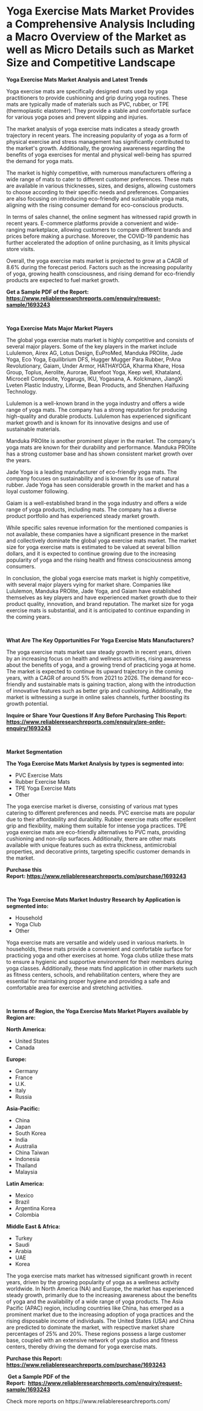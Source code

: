 <p><h1>Yoga Exercise Mats Market Provides a Comprehensive Analysis Including a Macro Overview of the Market as well as Micro Details such as Market Size and Competitive Landscape</h1></p><p><strong>Yoga Exercise Mats Market Analysis and Latest Trends</strong></p>
<p><p>Yoga exercise mats are specifically designed mats used by yoga practitioners to provide cushioning and grip during yoga routines. These mats are typically made of materials such as PVC, rubber, or TPE (thermoplastic elastomer). They provide a stable and comfortable surface for various yoga poses and prevent slipping and injuries.</p><p>The market analysis of yoga exercise mats indicates a steady growth trajectory in recent years. The increasing popularity of yoga as a form of physical exercise and stress management has significantly contributed to the market's growth. Additionally, the growing awareness regarding the benefits of yoga exercises for mental and physical well-being has spurred the demand for yoga mats.</p><p>The market is highly competitive, with numerous manufacturers offering a wide range of mats to cater to different customer preferences. These mats are available in various thicknesses, sizes, and designs, allowing customers to choose according to their specific needs and preferences. Companies are also focusing on introducing eco-friendly and sustainable yoga mats, aligning with the rising consumer demand for eco-conscious products.</p><p>In terms of sales channel, the online segment has witnessed rapid growth in recent years. E-commerce platforms provide a convenient and wide-ranging marketplace, allowing customers to compare different brands and prices before making a purchase. Moreover, the COVID-19 pandemic has further accelerated the adoption of online purchasing, as it limits physical store visits.</p><p>Overall, the yoga exercise mats market is projected to grow at a CAGR of 8.6% during the forecast period. Factors such as the increasing popularity of yoga, growing health consciousness, and rising demand for eco-friendly products are expected to fuel market growth.</p></p>
<p><strong>Get a Sample PDF of the Report:&nbsp; <a href="https://www.reliableresearchreports.com/enquiry/request-sample/1693243">https://www.reliableresearchreports.com/enquiry/request-sample/1693243</a></strong></p>
<p>&nbsp;</p>
<p><strong>Yoga Exercise Mats Major Market Players</strong></p>
<p><p>The global yoga exercise mats market is highly competitive and consists of several major players. Some of the key players in the market include Lululemon, Airex AG, Lotus Design, EuProMed, Manduka PROlite, Jade Yoga, Eco Yoga, Equilibrium DFS, Hugger Mugger Para Rubber, PrAna Revolutionary, Gaiam, Under Armor, HATHAYOGA, Kharma Khare, Hosa Group, Toplus, Aerolite, Aurorae, Barefoot Yoga, Keep well, Khataland, Microcell Composite, Yogarugs, IKU, Yogasana, A. Kolckmann, JiangXi Lveten Plastic Industry, Liforme, Bean Products, and Shenzhen Haifuxing Technology.</p><p>Lululemon is a well-known brand in the yoga industry and offers a wide range of yoga mats. The company has a strong reputation for producing high-quality and durable products. Lululemon has experienced significant market growth and is known for its innovative designs and use of sustainable materials.</p><p>Manduka PROlite is another prominent player in the market. The company's yoga mats are known for their durability and performance. Manduka PROlite has a strong customer base and has shown consistent market growth over the years.</p><p>Jade Yoga is a leading manufacturer of eco-friendly yoga mats. The company focuses on sustainability and is known for its use of natural rubber. Jade Yoga has seen considerable growth in the market and has a loyal customer following.</p><p>Gaiam is a well-established brand in the yoga industry and offers a wide range of yoga products, including mats. The company has a diverse product portfolio and has experienced steady market growth.</p><p>While specific sales revenue information for the mentioned companies is not available, these companies have a significant presence in the market and collectively dominate the global yoga exercise mats market. The market size for yoga exercise mats is estimated to be valued at several billion dollars, and it is expected to continue growing due to the increasing popularity of yoga and the rising health and fitness consciousness among consumers.</p><p>In conclusion, the global yoga exercise mats market is highly competitive, with several major players vying for market share. Companies like Lululemon, Manduka PROlite, Jade Yoga, and Gaiam have established themselves as key players and have experienced market growth due to their product quality, innovation, and brand reputation. The market size for yoga exercise mats is substantial, and it is anticipated to continue expanding in the coming years.</p></p>
<p>&nbsp;</p>
<p><strong>What Are The Key Opportunities For Yoga Exercise Mats Manufacturers?</strong></p>
<p><p>The yoga exercise mats market saw steady growth in recent years, driven by an increasing focus on health and wellness activities, rising awareness about the benefits of yoga, and a growing trend of practicing yoga at home. The market is expected to continue its upward trajectory in the coming years, with a CAGR of around 5% from 2021 to 2026. The demand for eco-friendly and sustainable mats is gaining traction, along with the introduction of innovative features such as better grip and cushioning. Additionally, the market is witnessing a surge in online sales channels, further boosting its growth potential.</p></p>
<p><strong>Inquire or Share Your Questions If Any Before Purchasing This Report: <a href="https://www.reliableresearchreports.com/enquiry/pre-order-enquiry/1693243">https://www.reliableresearchreports.com/enquiry/pre-order-enquiry/1693243</a></strong></p>
<p>&nbsp;</p>
<p><strong>Market Segmentation</strong></p>
<p><strong>The Yoga Exercise Mats Market Analysis by types is segmented into:</strong></p>
<p><ul><li>PVC Exercise Mats</li><li>Rubber Exercise Mats</li><li>TPE Yoga Exercise Mats</li><li>Other</li></ul></p>
<p><p>The yoga exercise market is diverse, consisting of various mat types catering to different preferences and needs. PVC exercise mats are popular due to their affordability and durability. Rubber exercise mats offer excellent grip and flexibility, making them suitable for intense yoga practices. TPE yoga exercise mats are eco-friendly alternatives to PVC mats, providing cushioning and non-slip surfaces. Additionally, there are other mats available with unique features such as extra thickness, antimicrobial properties, and decorative prints, targeting specific customer demands in the market.</p></p>
<p><strong>Purchase this Report:&nbsp;<a href="https://www.reliableresearchreports.com/purchase/1693243">https://www.reliableresearchreports.com/purchase/1693243</a></strong></p>
<p>&nbsp;</p>
<p><strong>The Yoga Exercise Mats Market Industry Research by Application is segmented into:</strong></p>
<p><ul><li>Household</li><li>Yoga Club</li><li>Other</li></ul></p>
<p><p>Yoga exercise mats are versatile and widely used in various markets. In households, these mats provide a convenient and comfortable surface for practicing yoga and other exercises at home. Yoga clubs utilize these mats to ensure a hygienic and supportive environment for their members during yoga classes. Additionally, these mats find application in other markets such as fitness centers, schools, and rehabilitation centers, where they are essential for maintaining proper hygiene and providing a safe and comfortable area for exercise and stretching activities.</p></p>
<p>&nbsp;</p>
<p><strong>In terms of Region, the Yoga Exercise Mats Market Players available by Region are:</strong></p>
<p>
    <p> <strong> North America: </strong>
        <ul>
            <li>United States</li>
            <li>Canada</li>
        </ul>
        </p> 
    <p> <strong> Europe: </strong>
        <ul>
            <li>Germany</li>
            <li>France</li>
            <li>U.K.</li>
            <li>Italy</li>
            <li>Russia</li>
        </ul>
        </p> 
    <p> <strong> Asia-Pacific: </strong>
        <ul>
            <li>China</li>
            <li>Japan</li>
            <li>South Korea</li>
            <li>India</li>
            <li>Australia</li>
            <li>China Taiwan</li>
            <li>Indonesia</li>
            <li>Thailand</li>
            <li>Malaysia</li>
        </ul>
        </p> 
    <p> <strong> Latin America: </strong>
        <ul>
            <li>Mexico</li>
            <li>Brazil</li>
            <li>Argentina Korea</li>
            <li>Colombia</li>
        </ul>
        </p> 
    <p> <strong> Middle East & Africa: </strong>
        <ul>
            <li>Turkey</li>
            <li>Saudi</li>
            <li>Arabia</li>
            <li>UAE</li>
            <li>Korea</li>
        </ul>
    </p>
    </p>
<p><p>The yoga exercise mats market has witnessed significant growth in recent years, driven by the growing popularity of yoga as a wellness activity worldwide. In North America (NA) and Europe, the market has experienced steady growth, primarily due to the increasing awareness about the benefits of yoga and the availability of a wide range of yoga products. The Asia Pacific (APAC) region, including countries like China, has emerged as a prominent market due to the increasing adoption of yoga practices and the rising disposable income of individuals. The United States (USA) and China are predicted to dominate the market, with respective market share percentages of 25% and 20%. These regions possess a large customer base, coupled with an extensive network of yoga studios and fitness centers, thereby driving the demand for yoga exercise mats.</p></p>
<p><strong>Purchase this Report: <a href="https://www.reliableresearchreports.com/purchase/1693243">https://www.reliableresearchreports.com/purchase/1693243</a></strong></p>
<p>&nbsp;<strong>Get a Sample PDF of the Report:&nbsp;&nbsp;<a href="https://www.reliableresearchreports.com/enquiry/request-sample/1693243">https://www.reliableresearchreports.com/enquiry/request-sample/1693243</a></strong></p>
<p><strong></strong></p>
<p>Check more reports on https://www.reliableresearchreports.com/</p>